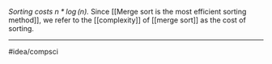 *Sorting costs $n*\log(n)$.* Since [[Merge sort is the most efficient sorting method]], we refer to the [[complexity]] of [[merge sort]] as the cost of sorting.  

---
#idea/compsci 